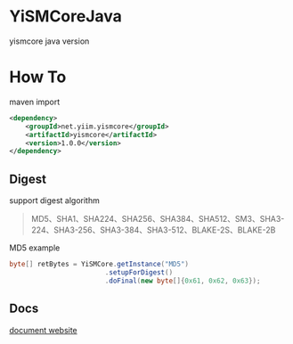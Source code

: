# YiSMCoreJava
yismcore java version

# How To

maven import

```xml
<dependency>
    <groupId>net.yiim.yismcore</groupId>
    <artifactId>yismcore</artifactId>
    <version>1.0.0</version>
</dependency>
```

## Digest
support digest algorithm

> MD5、SHA1、SHA224、SHA256、SHA384、SHA512、SM3、SHA3-224、SHA3-256、SHA3-384、SHA3-512、BLAKE-2S、BLAKE-2B

MD5 example
```java
byte[] retBytes = YiSMCore.getInstance("MD5")
                        .setupForDigest()
                        .doFinal(new byte[]{0x61, 0x62, 0x63});
```

## Docs

[document website](http://www.yiim.net/2020/07/14/yismcore_index/)
